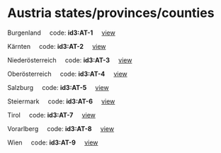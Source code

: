 # Austria states/provinces/counties
Burgenland&nbsp;&nbsp;&nbsp;&nbsp;&nbsp;code: **id3:AT-1**&nbsp;&nbsp;&nbsp;&nbsp;&nbsp;[view](../export/geojson/medium/id3/at/1.geojson)&nbsp;&nbsp;&nbsp;&nbsp;&nbsp;


Kärnten&nbsp;&nbsp;&nbsp;&nbsp;&nbsp;code: **id3:AT-2**&nbsp;&nbsp;&nbsp;&nbsp;&nbsp;[view](../export/geojson/medium/id3/at/2.geojson)&nbsp;&nbsp;&nbsp;&nbsp;&nbsp;


Niederösterreich&nbsp;&nbsp;&nbsp;&nbsp;&nbsp;code: **id3:AT-3**&nbsp;&nbsp;&nbsp;&nbsp;&nbsp;[view](../export/geojson/medium/id3/at/3.geojson)&nbsp;&nbsp;&nbsp;&nbsp;&nbsp;


Oberösterreich&nbsp;&nbsp;&nbsp;&nbsp;&nbsp;code: **id3:AT-4**&nbsp;&nbsp;&nbsp;&nbsp;&nbsp;[view](../export/geojson/medium/id3/at/4.geojson)&nbsp;&nbsp;&nbsp;&nbsp;&nbsp;


Salzburg&nbsp;&nbsp;&nbsp;&nbsp;&nbsp;code: **id3:AT-5**&nbsp;&nbsp;&nbsp;&nbsp;&nbsp;[view](../export/geojson/medium/id3/at/5.geojson)&nbsp;&nbsp;&nbsp;&nbsp;&nbsp;


Steiermark&nbsp;&nbsp;&nbsp;&nbsp;&nbsp;code: **id3:AT-6**&nbsp;&nbsp;&nbsp;&nbsp;&nbsp;[view](../export/geojson/medium/id3/at/6.geojson)&nbsp;&nbsp;&nbsp;&nbsp;&nbsp;


Tirol&nbsp;&nbsp;&nbsp;&nbsp;&nbsp;code: **id3:AT-7**&nbsp;&nbsp;&nbsp;&nbsp;&nbsp;[view](../export/geojson/medium/id3/at/7.geojson)&nbsp;&nbsp;&nbsp;&nbsp;&nbsp;


Vorarlberg&nbsp;&nbsp;&nbsp;&nbsp;&nbsp;code: **id3:AT-8**&nbsp;&nbsp;&nbsp;&nbsp;&nbsp;[view](../export/geojson/medium/id3/at/8.geojson)&nbsp;&nbsp;&nbsp;&nbsp;&nbsp;


Wien&nbsp;&nbsp;&nbsp;&nbsp;&nbsp;code: **id3:AT-9**&nbsp;&nbsp;&nbsp;&nbsp;&nbsp;[view](../export/geojson/medium/id3/at/9.geojson)&nbsp;&nbsp;&nbsp;&nbsp;&nbsp;

